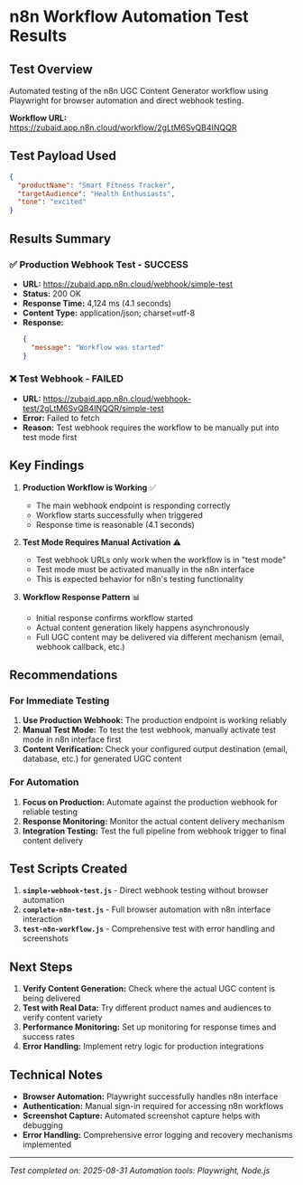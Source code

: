 # n8n Workflow Automation Test Results

## Test Overview
Automated testing of the n8n UGC Content Generator workflow using Playwright for browser automation and direct webhook testing.

**Workflow URL:** https://zubaid.app.n8n.cloud/workflow/2gLtM6SvQB4INQQR

## Test Payload Used
```json
{
  "productName": "Smart Fitness Tracker",
  "targetAudience": "Health Enthusiasts",
  "tone": "excited"
}
```

## Results Summary

### ✅ Production Webhook Test - SUCCESS
- **URL:** https://zubaid.app.n8n.cloud/webhook/simple-test
- **Status:** 200 OK
- **Response Time:** 4,124 ms (4.1 seconds)
- **Content Type:** application/json; charset=utf-8
- **Response:**
  ```json
  {
    "message": "Workflow was started"
  }
  ```

### ❌ Test Webhook - FAILED
- **URL:** https://zubaid.app.n8n.cloud/webhook-test/2gLtM6SvQB4INQQR/simple-test
- **Error:** Failed to fetch
- **Reason:** Test webhook requires the workflow to be manually put into test mode first

## Key Findings

1. **Production Workflow is Working** ✅
   - The main webhook endpoint is responding correctly
   - Workflow starts successfully when triggered
   - Response time is reasonable (4.1 seconds)

2. **Test Mode Requires Manual Activation** ⚠️
   - Test webhook URLs only work when the workflow is in "test mode"
   - Test mode must be activated manually in the n8n interface
   - This is expected behavior for n8n's testing functionality

3. **Workflow Response Pattern** 📊
   - Initial response confirms workflow started
   - Actual content generation likely happens asynchronously
   - Full UGC content may be delivered via different mechanism (email, webhook callback, etc.)

## Recommendations

### For Immediate Testing
1. **Use Production Webhook:** The production endpoint is working reliably
2. **Manual Test Mode:** To test the test webhook, manually activate test mode in n8n interface first
3. **Content Verification:** Check your configured output destination (email, database, etc.) for generated UGC content

### For Automation
1. **Focus on Production:** Automate against the production webhook for reliable testing
2. **Response Monitoring:** Monitor the actual content delivery mechanism
3. **Integration Testing:** Test the full pipeline from webhook trigger to final content delivery

## Test Scripts Created

1. **`simple-webhook-test.js`** - Direct webhook testing without browser automation
2. **`complete-n8n-test.js`** - Full browser automation with n8n interface interaction
3. **`test-n8n-workflow.js`** - Comprehensive test with error handling and screenshots

## Next Steps

1. **Verify Content Generation:** Check where the actual UGC content is being delivered
2. **Test with Real Data:** Try different product names and audiences to verify content variety
3. **Performance Monitoring:** Set up monitoring for response times and success rates
4. **Error Handling:** Implement retry logic for production integrations

## Technical Notes

- **Browser Automation:** Playwright successfully handles n8n interface
- **Authentication:** Manual sign-in required for accessing n8n workflows
- **Screenshot Capture:** Automated screenshot capture helps with debugging
- **Error Handling:** Comprehensive error logging and recovery mechanisms implemented

---

*Test completed on: 2025-08-31*
*Automation tools: Playwright, Node.js*